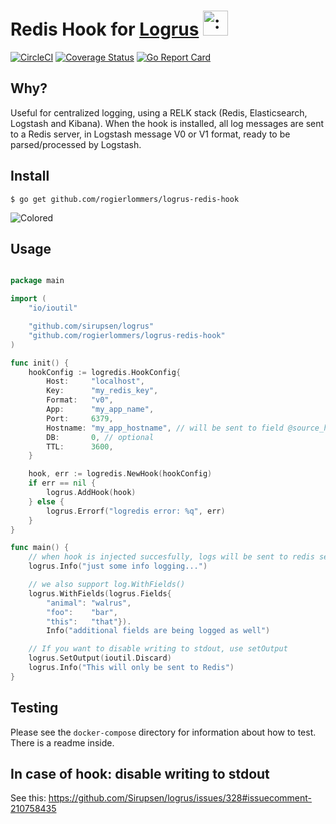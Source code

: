 # Redis Hook for [Logrus](https://github.com/Sirupsen/logrus) <img src="http://i.imgur.com/hTeVwmJ.png" width="40" height="40" alt=":walrus:" class="emoji" title=":walrus:"/>

[![CircleCI](https://circleci.com/gh/rogierlommers/logrus-redis-hook.svg?style=svg)](https://circleci.com/gh/rogierlommers/logrus-redis-hook) [![Coverage Status](https://coveralls.io/repos/github/rogierlommers/logrus-redis-hook/badge.svg?branch=master)](https://coveralls.io/github/rogierlommers/logrus-redis-hook?branch=master) [![Go Report Card](https://goreportcard.com/badge/github.com/rogierlommers/logrus-redis-hook)](https://goreportcard.com/report/github.com/rogierlommers/logrus-redis-hook)

## Why?

Useful for centralized logging, using a RELK stack (Redis, Elasticsearch, Logstash and Kibana). When the hook is installed, all log messages are sent to a Redis server, in Logstash message V0 or V1 format, ready to be parsed/processed by Logstash.

## Install

```shell
$ go get github.com/rogierlommers/logrus-redis-hook
```

![Colored](http://i.imgur.com/3sWfI4s.jpg)

## Usage

```go

package main

import (
	"io/ioutil"

	"github.com/sirupsen/logrus"
	"github.com/rogierlommers/logrus-redis-hook"
)

func init() {
	hookConfig := logredis.HookConfig{
		Host:     "localhost",
		Key:      "my_redis_key",
		Format:   "v0",
		App:      "my_app_name",
		Port:     6379,
		Hostname: "my_app_hostname", // will be sent to field @source_host
		DB:       0, // optional
		TTL:      3600,
	}

	hook, err := logredis.NewHook(hookConfig)
	if err == nil {
		logrus.AddHook(hook)
	} else {
		logrus.Errorf("logredis error: %q", err)
	}
}

func main() {
	// when hook is injected succesfully, logs will be sent to redis server
	logrus.Info("just some info logging...")

	// we also support log.WithFields()
	logrus.WithFields(logrus.Fields{
		"animal": "walrus",
		"foo":    "bar",
		"this":   "that"}).
		Info("additional fields are being logged as well")

	// If you want to disable writing to stdout, use setOutput
	logrus.SetOutput(ioutil.Discard)
	logrus.Info("This will only be sent to Redis")
}

```


## Testing
Please see the `docker-compose` directory for information about how to test. There is a readme inside.

## In case of hook: disable writing to stdout
See this: https://github.com/Sirupsen/logrus/issues/328#issuecomment-210758435
